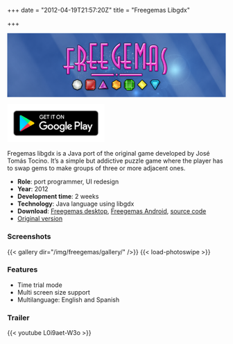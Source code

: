 +++
date = "2012-04-19T21:57:20Z"
title = "Freegemas Libgdx"

+++

![freegemas-banner](/img/freegemas/freegemas-banner.png)

[![google-play](/img/google-play-small.png)](https://play.google.com/store/apps/details?id=com.siondream.freegemas)

Fregemas libgdx is a Java port of the original game developed by José Tomás Tocino.
It’s a simple but addictive puzzle game where the player has to swap gems to make
groups of three or more adjacent ones.


* **Role**: port programmer, UI redesign
* **Year**: 2012
* **Development time**: 2 weeks
* **Technology**: Java language using libgdx
* **Download**: [Freegemas desktop](https://github.com/downloads/siondream/freegemas-gdx/freegemas-1.0.jar), [Freegemas Android](https://play.google.com/store/apps/details?id=com.siondream.freegemas), [source code](https://github.com/siondream/freegemas-gdx)
* [Original version](http://code.google.com/p/freegemas/)

### Screenshots

{{< gallery dir="/img/freegemas/gallery/" />}}
{{< load-photoswipe >}}


### Features

* Time trial mode
* Multi screen size support
* Multilanguage: English and Spanish

### Trailer

{{< youtube L0i9aet-W3o >}}
